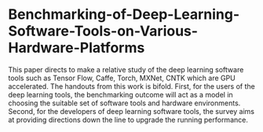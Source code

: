 # Benchmarking-of-Deep-Learning-Software-Tools-on-Various-Hardware-Platforms
This paper directs to make a relative study of the deep learning software tools such as Tensor Flow, Caffe, Torch, MXNet, CNTK which are GPU accelerated. The handouts from this work is bifold. First, for the users of the deep learning tools, the benchmarking outcome will act as a model in choosing the suitable set of software tools and hardware environments. Second, for the developers of deep learning software tools, the survey aims at providing directions down the line to upgrade the running performance.
